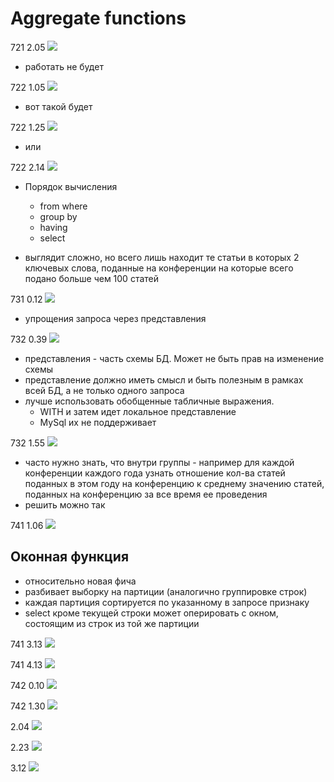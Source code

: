 # Aggregate functions

721 2.05
![](pics/29.png)


* работать не будет

722 1.05 
![](pics/30.png)


* вот такой будет

722 1.25
![](pics/31.png)

* или

722 2.14
![](pics/32.png)

* Порядок вычисления
  * from where
  * group by
  * having
  * select

* выглядит сложно, но всего лишь находит те статьи в которых 2 ключевых слова, поданные на конференции на которые всего подано больше чем 100 статей
 
731 0.12
![](pics/33.png)

* упрощения запроса через представления

732 0.39
![](pics/38.png)


* представления - часть схемы БД. Может не быть прав на изменение схемы
* представление должно иметь смысл и быть полезным в рамках всей БД, а не только одного запроса
* лучше использовать обобщенные табличные выражения.
  * WITH и затем идет локальное представление
  * MySql их не поддерживает

732 1.55
![](pics/35.png)

* часто нужно знать, что внутри группы - например для каждой конференции каждого года узнать отношение кол-ва статей поданных в этом году на конференцию к среднему значению статей, поданных на конференцию за все время ее проведения
* решить можно так

741 1.06
![](pics/36.png)


## Оконная функция

* относительно новая фича
* разбивает выборку на партиции (аналогично группировке строк)
* каждая партиция сортируется по указанному в запросе признаку
* select кроме текущей строки может оперировать с окном, состоящим из строк из той же партиции

741 3.13
![](pics/37.png)

741 4.13
![](pics/39.png)

742 0.10
![](pics/40.png)

742 1.30
![](pics/41.png)

2.04
![](pics/42.png)

2.23
![](pics/43.png)

3.12
![](pics/44.png)




